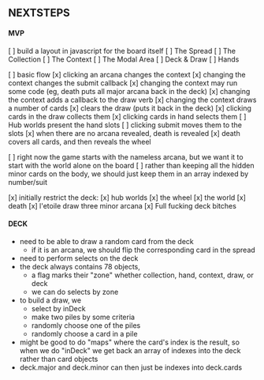 NEXTSTEPS
---------

#### MVP ####

[ ] build a layout in javascript for the board itself
  [ ] The Spread
  [ ] The Collection
  [ ] The Context
  [ ] The Modal Area
  [ ] Deck & Draw
  [ ] Hands

[ ] basic flow
  [x] clicking an arcana changes the context
    [x] changing the context changes the submit callback
    [x] changing the context may run some code (eg, death puts all major arcana back in the deck)
    [x] changing the context adds a callback to the draw verb
    [x] changing the context draws a number of cards
    [x] clears the draw (puts it back in the deck)
  [x] clicking cards in the draw collects them
  [x] clicking cards in hand selects them
  [ ] Hub worlds present the hand slots
    [ ] clicking submit moves them to the slots
  [x] when there are no arcana revealed, death is revealed
    [x] death covers all cards, and then reveals the wheel

[ ] right now the game starts with the nameless arcana, but
    we want it to start with the world alone on the board
[ ] rather than keeping all the hidden minor cards on the body,
    we should just keep them in an array indexed by number/suit

[x] initially restrict the deck:
  [x] hub worlds
  [x] the wheel
  [x] the world
  [x] death
  [x] l'etoile draw three minor arcana
[x] Full fucking deck bitches

#### DECK ####

- need to be able to draw a random card from the deck
  - if it is an arcana, we should flip the corresponding card in the spread
- need to perform selects on the deck
- the deck always contains 78 objects,
  - a flag marks their "zone" whether collection, hand, context, draw, or deck
  - we can do selects by zone
- to build a draw, we
  - select by inDeck
  - make two piles by some criteria
  - randomly choose one of the piles
  - randomly choose a card in a pile
- might be good to do "maps" where the card's index is the result,
  so when we do "inDeck" we get back an array of indexes into the deck
  rather than card objects
- deck.major and deck.minor can then just be indexes into deck.cards


